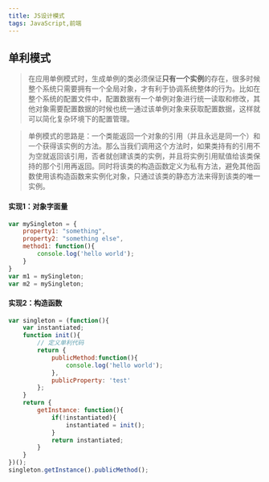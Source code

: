 ```yaml
---
title: JS设计模式
tags: JavaScript,前端
---
```


## 单利模式
> 在应用单例模式时，生成单例的类必须保证**只有一个实例**的存在，很多时候整个系统只需要拥有一个全局对象，才有利于协调系统整体的行为。比如在整个系统的配置文件中，配置数据有一个单例对象进行统一读取和修改，其他对象需要配置数据的时候也统一通过该单例对象来获取配置数据，这样就可以简化复杂环境下的配置管理。

> 单例模式的思路是：一个类能返回一个对象的引用（并且永远是同一个）和一个获得该实例的方法。那么当我们调用这个方法时，如果类持有的引用不为空就返回该引用，否者就创建该类的实例，并且将实例引用赋值给该类保持的那个引用再返回。同时将该类的构造函数定义为私有方法，避免其他函数使用该构造函数来实例化对象，只通过该类的静态方法来得到该类的唯一实例。

#### 实现1：对象字面量
```javascript
var mySingleton = {
    property1: "something",
    property2: "something else",
    method1: function(){
        console.log('hello world');
    }
}
var m1 = mySingleton;
var m2 = mySingleton;
```
#### 实现2：构造函数
```javascript
var singleton = (function(){
	var instantiated;
	function init(){
		// 定义单利代码
		return {
			publicMethod:function(){
				console.log('hello world');
			},
			publicProperty: 'test'
		};
	}
	return {
		getInstance: function(){
			if(!instantiated){
				instantiated = init();
			}
			return instantiated;
		}
	}
})();
singleton.getInstance().publicMethod();
```

